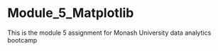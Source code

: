 # Module_5_Matplotlib
This is the module 5 assignment for Monash University data analytics bootcamp 
